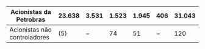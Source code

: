 |Acionistas da Petrobras|23.638|3.531|1.523|1.945|406|31.043|
|---|---|---|---|---|---|---|
|Acionistas não controladores|(5)|−|74|51|−|120|
